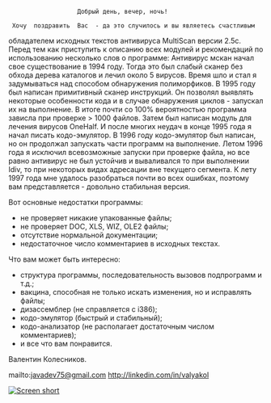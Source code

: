 ﻿
                       Добрый день, вечер, ночь!

     Хочу  поздравить  Вас  - да это случилось и вы являетесь счастливым
обладателем исходных текстов антивируса MultiScan версии 2.5c. Перед тем
как  приступить  к описанию всех модулей и рекомендаций по использованию
несколько  слов  о программе: Антивирус мскан начал свое существование в
1994  году.  Тогда  это  был слабый сканер без обхода дерева каталогов и
лечил  около  5  вирусов. Время шло и стал я задумываться над способом
обнаружения  полиморфиков.  В  1995  году был написан примитивный сканер
инструкций.  Он  позволял выявлять некоторые особенности кода и в случае
обнаружения  циклов - запускал их на выполнение. В итоге  почти  со 100%
вероятностью программа зависла при проверке > 1000 файлов.  Затем  был
написан модуль для лечения вирусов OneHalf. И после многих  неудач  в
конце  1995 года я начал писать кодо-эмулятор. В 1996 году кодо-эмулятор
был написан, но он продолжал запускать части программ на  выполнение.
Летом 1996 года я исключил всевозможные запуски  при проверке  файла, но
все равно антивирус не был устойчив и вываливался то при выполнении
Idiv, то при некоторых видах адресации вне текущего сегмента.  К  лету
1997 года мне удалось разобраться почти во всех ошибках, поэтому вам 
представляется - довольно стабильная версия.

Вот основные недостатки программы:
  - не проверяет никакие упакованные файлы;
  - не проверяет DOC, XLS, WIZ, OLE2 файлы;
  - отсутствие нормальной документации;
  - недостаточное число комментариев в исходных текстах.

Что вам может быть интересно:
  - структура программы, последовательность вызовов подпрограмм и т.д.;
  - вакцина, способная не только искать изменения, но и исправлять файлы;
  - дизассемблер (не справляется с i386);
  - кодо-эмулятор (быстрый и стабильный);
  - кодо-анализатор (не располагает достаточным числом комментариев);
  - и все что вам понравится.

Валентин Колесников.

mailto:javadev75@gmail.com
http://linkedin.com/in/valyakol

[![Screen short](https://raw.github.com/javadev/multiscan-antivirus/master/multiscan.png)](https://github.com/javadev/multiscan-antivirus)
